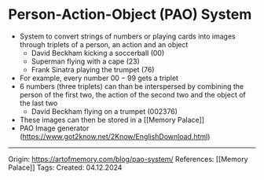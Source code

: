 # Person-Action-Object (PAO) System

- System to convert strings of numbers or playing cards into images through triplets of a person, an action and an object
	- David Beckham kicking a soccerball (00)
	- Superman flying with a cape (23)
	- Frank Sinatra playing the trumpet (76)
- For example, every number $00 - 99$ gets a triplet
- 6 numbers (three triplets) can than be interspersed by combining the person of the first two, the action of the second two and the object of the last two
	- David Beckham flying on a trumpet (002376)
- These images can then be stored in a [[Memory Palace]]
- PAO Image generator (https://www.got2know.net/2Know/EnglishDownload.html)


---

Origin: https://artofmemory.com/blog/pao-system/
References: [[Memory Palace]]
Tags: 
Created: 04.12.2024

